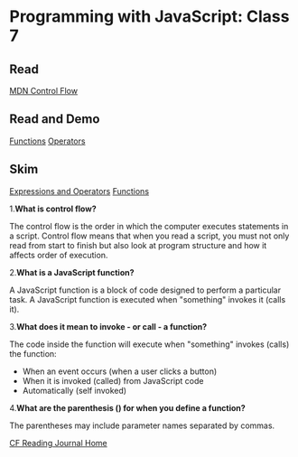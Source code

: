 # Programming with JavaScript: Class 7

## Read

[MDN Control Flow](https://developer.mozilla.org/en-US/docs/Glossary/Control_flow)

## Read and Demo

[Functions](https://www.w3schools.com/js/js_functions.asp)
[Operators](https://www.w3schools.com/js/js_operators.asp)

## Skim

[Expressions and Operators](https://developer.mozilla.org/en-US/docs/Web/JavaScript/Guide/Expressions_and_Operators)
[Functions](https://developer.mozilla.org/en-US/docs/Web/JavaScript/Guide/Functions)

1.**What is control flow?**

The control flow is the order in which the computer executes statements in a script. Control flow means that when you read a script, you must not only read from start to finish but also look at program structure and how it affects order of execution.

2.**What is a JavaScript function?**

A JavaScript function is a block of code designed to perform a particular task. A JavaScript function is executed when "something" invokes it (calls it).

3.**What does it mean to invoke - or call - a function?**

The code inside the function will execute when "something" invokes (calls) the function:

- When an event occurs (when a user clicks a button)
- When it is invoked (called) from JavaScript code
- Automatically (self invoked)

4.**What are the parenthesis () for when you define a function?**

The parentheses may include parameter names separated by commas.

[CF Reading Journal Home](../README.md)

